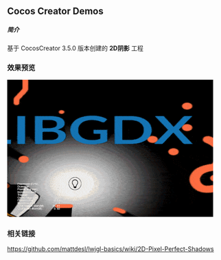 ## Cocos Creator Demos

##### 简介
基于 CocosCreator 3.5.0 版本创建的 **2D阴影** 工程

### 效果预览
![image](../../../gif/202202/2022022802.gif)

### 相关链接
https://github.com/mattdesl/lwjgl-basics/wiki/2D-Pixel-Perfect-Shadows 